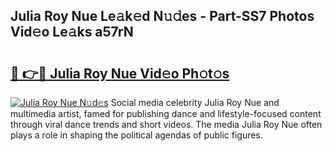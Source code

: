 ## Julia Roy Nue Le𝚊k𝚎d N𝚞𝚍es - Part-SS7 Photos Vid𝚎o Le𝚊ks a57rN

# <h2><a href="http://fb5gc7.evod.top/?m=Julia+Roy+Nue">🔗 👉🔴 Julia Roy Nue Vid𝚎o Ph𝚘t𝚘s</a></h2>

[![Julia Roy Nue N𝚞d𝚎s](https://i.imgur.com/8V9OHl7.gif)](http://fb5gc7.evod.top/?m=Julia+Roy+Nue)
Social media celebrity Julia Roy Nue and multimedia artist, famed for publishing dance and lifestyle-focused content through viral dance trends and short videos. The media Julia Roy Nue often plays a role in shaping the political agendas of public figures. 
